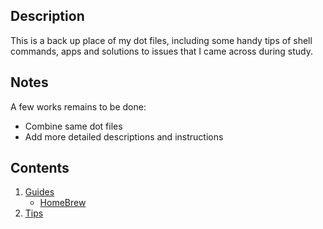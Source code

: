 Description
---
This is a back up place of my dot files, including some handy tips of shell commands, apps and solutions to issues that I came across during study.

Notes
---
A few works remains to be done:
* Combine same dot files
* Add more detailed descriptions and instructions

Contents
---
1. [Guides](guide.md)
   * [HomeBrew](guides.md#HomeBrew)
2. [Tips](tips.md)
